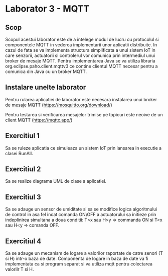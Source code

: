 # Laborator 3 - MQTT

## Scop 

Scopul acestui laborator este de a intelege modul de lucru cu protocolul si componentele MQTT in vederea implementarii unor aplicatii distribuite. In cazul de fata se va implementa structura simplificata a unui sistem IoT in care senzorii, actuatorii si controlerul vor comunica prin intermediul unui broker de mesaje MQTT. Pentru implementarea Java se va utiliza libraria org.eclipse.paho.client.mqttv3 ce contine clientul MQTT necesar pentru a comunica din Java cu un broker MQTT. 

## Instalare unelte laborator

Pentru rularea aplicatiei de laborator este necesara instalarea unui broker de mesaje MQTT (https://mosquitto.org/download/) 

Pentru testarea si verificarea mesajelor trimise pe topicuri este neoive de un client MQTT (https://mqttx.app/)

## Exercitiul 1

Sa se ruleze aplicatia ce simuleaza un sistem IoT prin lansarea in executie a clasei RunAll.

## Exercitiul 2

Sa se realize diagrama UML de clase a aplicatiei. 

## Exercitiul 3

Sa se adauge un sensor de umiditate si sa se modifice logica algoritmului de control in asa fel incat comanda ON\OFF a actuatorului sa initieze prin indeplinirea simultana a doua conditii: T>x sau H>y => commanda ON si T<x sau H<y => comanda OFF. 

## Exercitiul 4 

Sa se adauge un mecanism de logare a valorilor raportate de catre senori (T si H) intr-o baza de date. Componenta de logare in baza de date va fi implementata ca si program separat si va utiliza mqtt pentru colectarea valorilr T si H.  
